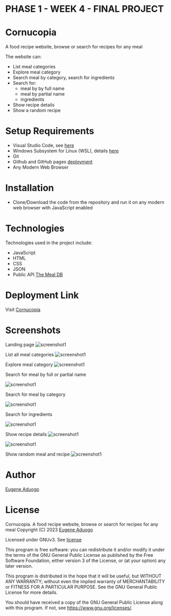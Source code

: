 # PHASE 1 - WEEK 4 - FINAL PROJECT

# Cornucopia

A food recipe website, browse or search for recipes for any meal

The website can:
- List meal categories
- Explore meal category
- Search meal by category, search for ingredients
- Search for:
    -  meal by by full name
    -  meal by partial name
    - ingredients
- Show recipe details
- Show a random recipe

# Setup Requirements

- Visual Studio Code, see [here](https://code.visualstudio.com/)
- Windows Subsystem for Linux (WSL), details [here](https://learn.microsoft.com/en-us/windows/wsl/install)
- Git
- Github and GitHub pages [deployment](https://eugenemrg.github.io/Cornucopia/)
- Any Modern Web Browser

# Installation

- Clone/Download the code from the repository and run it on any modern web browser with JavaScript enabled

# Technologies

Technologies used in the project include:

- JavaScript
- HTML
- CSS
- JSON
- Public API [The Meal DB](https://www.themealdb.com/)

# Deployment Link

Visit [Cornucopia](https://eugenemrg.github.io/Cornucopia/)

# Screenshots

Landing page
![screenshot1](assets/screenshots/screenshot01.png)

List all meal categories
![screenshot1](assets/screenshots/screenshot02.png)

Explore meal category
![screenshot1](assets/screenshots/screenshot10.png)

Search for meal by full or partial name

![screenshot1](assets/screenshots/screenshot04.png)

Search for meal by category

![screenshot1](assets/screenshots/screenshot13.png)

Search for ingredients

![screenshot1](assets/screenshots/screenshot06.png)

Show recipe details
![screenshot1](assets/screenshots/screenshot07.png)

![screenshot1](assets/screenshots/screenshot09.png)

Show random meal and recipe
![screenshot1](assets/screenshots/screenshot11.png)

# Author

[Eugene Aduogo](https://github.com/eugenemrg)

# License

Cornucopia. A food recipe website, browse or search for recipes for any meal
Copyright (C) 2023  [Eugene Aduogo](https://github.com/eugenemrg)

Licensed under GNUv3. See [license](/LICENSE)

This program is free software: you can redistribute it and/or modify
it under the terms of the GNU General Public License as published by
the Free Software Foundation, either version 3 of the License, or
(at your option) any later version.

This program is distributed in the hope that it will be useful,
but WITHOUT ANY WARRANTY; without even the implied warranty of
MERCHANTABILITY or FITNESS FOR A PARTICULAR PURPOSE.  See the
GNU General Public License for more details.

You should have received a copy of the GNU General Public License
along with this program.  If not, see <https://www.gnu.org/licenses/>.